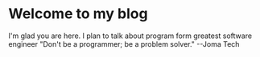 # Welcome to my blog
I'm glad you are here. I plan to talk about program form greatest software engineer
"Don't be a programmer; be a problem solver." --Joma Tech

